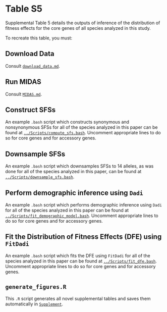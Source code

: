 # Table S5

Supplemental Table 5 details the outputs of inference of the distribution of fitness effects for the core genes of all species analyzed in this study.

To recreate this table, you must:

## Download Data
  Consult [`download_data.md`](./download_data.md).
## Run MIDAS
  Consult [`MIDAS.md`](./MIDAS.md).
## Construct SFSs
  An example `.bash` script which constructs synonymous and nonsynonymous SFSs for all of the species analyzed in this paper can be found at [`../Scripts/compute_sfs.bash`](../Scripts/compute_sfs.bash). Uncomment appropriate lines to do so for core genes and for accessory genes.
## Downsample SFSs
  An example `.bash` script which downsamples SFSs to 14 alleles, as was done for all of the species analyzed in this paper, can be found at [`../Scripts/downsample_sfs.bash`](../Scripts/downsample_sfs.bash).
## Perform demographic inference using `Dadi`
  An example `.bash` script which performs demographic inference using `Dadi` for all of the species analyzed in this paper can be found at [`../Scripts/fit_demographic_model.bash`](../Scripts/fit_demographic_model.bash). Uncomment appropriate lines to do so for core genes and for accessory genes.
## Fit the Distribution of Fitness Effects (DFE) using `FitDadi`
  An example `.bash` script which fits the DFE using `FitDadi` for all of the species analyzed in this paper can be found at [`../Scripts/fit_dfe.bash`](../Scripts/fit_dfe.bash). Uncomment appropriate lines to do so for core genes and for accessory genes.
## `generate_figures.R`
  This `.R` script generates all novel supplemental tables and saves them automatically in  [`Supplement`](../Supplement).
